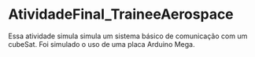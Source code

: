 # AtividadeFinal_TraineeAerospace
Essa atividade simula simula um sistema básico de comunicação com um cubeSat. 
Foi simulado o uso de uma placa Arduino Mega.
